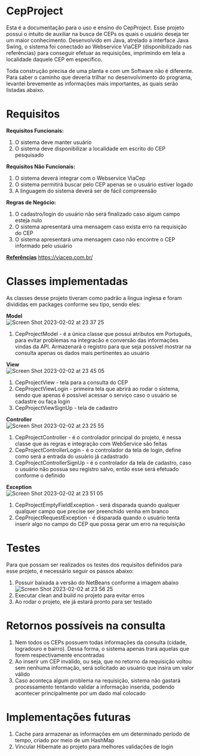 # CepProject
Esta é a documentação para o uso e ensino do CepProject. Esse projeto possui o intuito de auxiliar na busca de CEPs os quais o usuário deseja ter um maior conhecimento. Desenvolvido em Java, atrelado a interface Java Swing, o sistema foi conectado ao Webservice ViaCEP (disponibilizado nas referências) para conseguir efetuar as requisições, imprimindo em tela a localidade daquele CEP em específico. 

Toda construção precisa de uma planta e com um Software não é diferente. Para saber o caminho que deveria trilhar no desenvolvimento do programa, levantei brevemente as informações mais importantes, as quais serão listadas abaixo.

# Requisitos
<b>Requisitos Funcionais:</b> <br>
1. O sistema deve manter usuário <br>
2. O sistema deve disponibilizar a localidade em escrito do CEP pesquisado <br>

<b>Requisitos Não Funcionais:</b> <br>
1. O sistema deverá integrar com o Webservice ViaCep <br>
2. O sistema permitirá buscar pelo CEP apenas se o usuário estiver logado <br>
3. A linguagem do sistema deverá ser de fácil compreensão <br>

<b>Regras de Negócio:</b> <br>
1. O cadastro/login do usuário não será finalizado caso algum campo esteja nulo  <br>
2. O sistema apresentará uma mensagem caso exista erro na requisição do CEP <br>
3. O sistema apresentará uma mensagem caso não encontre o CEP informado pelo usuário <br>

<u><b>Referências</b></u>
https://viacep.com.br/

# Classes implementadas
As classes desse projeto tiveram como padrão a língua inglesa e foram divididas em packages conforme seu tipo, sendo eles: <br>

<b>Model</b> <br>
![Screen Shot 2023-02-02 at 23 37 25](https://user-images.githubusercontent.com/116217246/216499290-e9032e64-22ee-4458-856c-e6baa0291417.png)
1. CepProjectModel - é a única classe que possui atributos em Português, para evitar problemas na integracão e conversão das informações vindas da API. Armazenará o registro para que seja possível mostrar na consulta apenas os dados mais pertinentes ao usuário<br>

<b>View</b> <br>
![Screen Shot 2023-02-02 at 23 45 05](https://user-images.githubusercontent.com/116217246/216500318-3fb9c48c-71fc-488b-bdb2-520ac5a946ab.png)
1. CepProjectView - tela para a consulta do CEP<br>
2. CepProjectViewLogin - primeira tela que abrirá ao rodar o sistema, sendo que apenas é possível acessar o serviço caso o usuário se cadastre ou faça login<br>
3. CepProjectViewSignUp - tela de cadastro<br>

<b>Controller</b> <br>
![Screen Shot 2023-02-02 at 23 25 55](https://user-images.githubusercontent.com/116217246/216498278-07e9facb-468f-4ccf-ab69-d3e46a8237a3.png)
1. CepProjectController - é o controlador principal do projeto, é nessa classe que as regras e integração com WebService são feitas<br>
2. CepProjectControllerLogin - é o controlador da tela de login, define como será a entrada do usuário já cadastrado<br>
3. CepProjectControllerSignUp - é o controlador da tela de cadastro, caso o usuário não possua seu registro salvo, então esse será efetuado conforme o definido<br>

<b>Exception</b> <br>
![Screen Shot 2023-02-02 at 23 51 05](https://user-images.githubusercontent.com/116217246/216501121-9286a7e0-e964-47b8-a573-81c576c44451.png)
1. CepProjectEmptyFieldException - será disparada quando qualquer qualquer campo que precise ser preenchido venha em branco<br>
2. CepProjectRequestException - é disparada quando o usuário tenta inserir algo no campo do CEP que possa gerar um erro na requisição<br>


# Testes
Para que possam ser realizados os testes dos requisitos definidos para esse projeto, é necessário seguir os passos abaixo:<br>

1. Possuir baixada a versão do NetBeans conforme a imagem abaixo<br>
![Screen Shot 2023-02-02 at 23 56 25](https://user-images.githubusercontent.com/116217246/216501882-b84d3bdc-51ec-47f8-a956-b487d67fd26d.png)
2. Executar clean and build no projeto para evitar erros<br>
3. Ao rodar o projeto, ele já estará pronto para ser testado<br>

# Retornos possíveis na consulta
1. Nem todos os CEPs possuem todas informações da consulta (cidade, logradouro e bairro). Dessa forma, o sistema apenas trará aquelas que forem respectivamente encontradas<br>
2. Ao inserir um CEP inválido, ou seja, que no retorno da requisição voltou sem nenhuma informação, será solicitado ao usuário que insira um valor válido<br>
3. Caso aconteça algum problema na requisição, sistema não gastará processamento tentando validar a informação inserida, podendo acontecer principalmente por um dado mal colocado<br>

# Implementações futuras
1. Cache para armazenar as informações em um determinado período de tempo, criado por meio de um HashMap<br>
2. Vincular Hibernate ao projeto para melhores validações de login<br>
